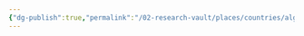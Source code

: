 ```yaml
---
{"dg-publish":true,"permalink":"/02-research-vault/places/countries/algeria/","created":"2025-08-27T09:14:48.532-04:00","updated":"2025-08-27T09:15:45.752-04:00"}
---
```


